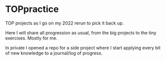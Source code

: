 # TOPpractice
TOP projects as I go on my 2022 rerun to pick it back up. 

Here I will share all progression as usual, from the big projects to the tiny exercises. Mostly for me.

In private I opened a repo for a side project where I start applying every bit of new knowledge to a journal/log of progress. 
